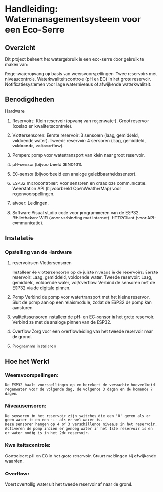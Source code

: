 # **Handleiding: Watermanagementsysteem voor een Eco-Serre**

## Overzicht
Dit project beheert het watergebruik in een eco-serre door gebruik te maken van:

Regenwateropvang op basis van weersvoorspellingen.
Twee reservoirs met niveaucontrole.
Waterkwaliteitscontrole (pH en EC) in het grote reservoir.
Notificatiesystemen voor lage waterniveaus of afwijkende waterkwaliteit.

## Benodigdheden
Hardware

1. Reservoirs:
Klein reservoir (opvang van regenwater).
Groot reservoir (opslag en kwaliteitscontrole).

2. Vlottersensoren:
Eerste reservoir: 3 sensoren (laag, gemiddeld, voldoende water).
Tweede reservoir: 4 sensoren (laag, gemiddeld, voldoende, vol/overflow).

3. Pompen:
 pomp voor watertransport van klein naar groot reservoir.

4. pH-sensor (bijvoorbeeld SEN0161).

5. EC-sensor (bijvoorbeeld een analoge geleidbaarheidssensor).

6. ESP32 microcontroller:
Voor sensoren en draadloze communicatie.
Weerstation API (bijvoorbeeld OpenWeatherMap) voor regenvoorspellingen.

7. afvoer:
Leidingen.

8. Software
Visual studio code voor programmeren van de ESP32.
Bibliotheken:
WiFi (voor verbinding met internet).
HTTPClient (voor API-communicatie).

## Instalatie

### Opstelling van de Hardware

1. reservoirs en Vlottersensoren

    Installeer de vlottersensoren op de juiste niveaus in de reservoirs:
    Eerste reservoir: Laag, gemiddeld, voldoende water.
    Tweede reservoir: Laag, gemiddeld, voldoende water, vol/overflow.
    Verbind de sensoren met de ESP32 via de digitale pinnen.

2. Pomp
    Verbind de pomp voor watertransport met het kleine reservoir.
    Sluit de pomp aan op een relaismodule, zodat de ESP32 de pomp kan aansturen.

3. waliteitssensoren
    Installeer de pH- en EC-sensor in het grote reservoir.
    Verbind ze met de analoge pinnen van de ESP32.

4. Overflow
    Zorg voor een overflowleiding van het tweede reservoir naar de grond.
    
5. Programma instaleren


## Hoe het Werkt

### Weersvoorspellingen:
    De ESP32 haalt voorspellingen op en berekent de verwachte hoeveelheid regenwater voor de volgende dag, de volgende 3 dagen en de komende 7 dagen.
### Niveausensoren:
    De sensoren in het reservoir zijn switches die een '0' geven als er geen water is en een '1' als er wel water is.
    Deze sensoren hangen op 4 of 3 verschillende niveaus in het reservoir.
    Activeren de pomp indien er genoeg water in het 1ste reservoir is en er water nodig is in het 2de reservoir.
### Kwaliteitscontrole:
Controleert pH en EC in het grote reservoir.
Stuurt meldingen bij afwijkende waarden.
### Overflow:
Voert overtollig water uit het tweede reservoir af naar de grond.